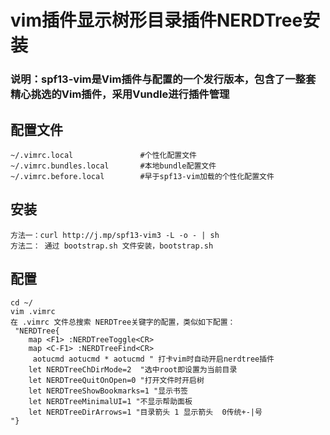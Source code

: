 # vim插件显示树形目录插件NERDTree安装
### 说明：spf13-vim是Vim插件与配置的一个发行版本，包含了一整套精心挑选的Vim插件，采用Vundle进行插件管理
## 配置文件
	~/.vimrc.local               #个性化配置文件
	~/.vimrc.bundles.local       #本地bundle配置文件        
	~/.vimrc.before.local        #早于spf13-vim加载的个性化配置文件
## 安装
	方法一：curl http://j.mp/spf13-vim3 -L -o - | sh
	方法二： 通过 bootstrap.sh 文件安装，bootstrap.sh
## 配置
	cd ~/
	vim .vimrc
	在 .vimrc 文件总搜索 NERDTree关键字的配置，类似如下配置：
	 "NERDTree{
        map <F1> :NERDTreeToggle<CR>
        map <C-F1> :NERDTreeFind<CR>
		 aotucmd aotucmd * aotucmd " 打卡vim时自动开启nerdtree插件
        let NERDTreeChDirMode=2  "选中root即设置为当前目录
        let NERDTreeQuitOnOpen=0 "打开文件时开启树
        let NERDTreeShowBookmarks=1 "显示书签
        let NERDTreeMinimalUI=1 "不显示帮助面板
        let NERDTreeDirArrows=1 "目录箭头 1 显示箭头  0传统+-|号
    "}
